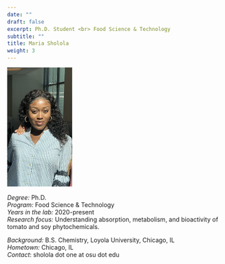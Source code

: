 ```yaml
---
date: ""
draft: false
excerpt: Ph.D. Student <br> Food Science & Technology
subtitle: ""
title: Maria Sholola
weight: 3
---
```


<p align="left"> 
<img src=featured.jpeg width="30%" alt="photo of maria sholola">
</p>

*Degree:* Ph.D. <br>
*Program:* Food Science & Technology <br>
*Years in the lab:* 2020-present <br>
*Research focus:* Understanding absorption, metabolism, and bioactivity of tomato and soy phytochemicals.

*Background:* B.S. Chemistry, Loyola University, Chicago, IL <br>
*Hometown:* Chicago, IL <br>
*Contact*: sholola dot one at osu dot edu
